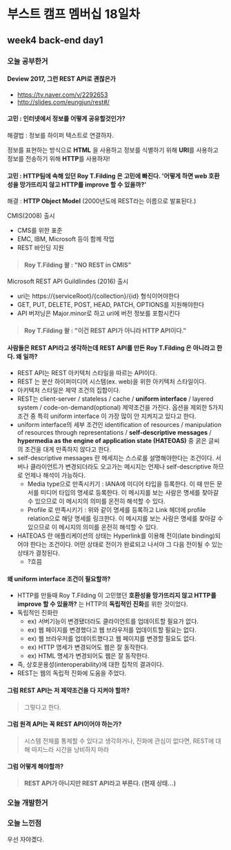 # 부스트 캠프 멤버십 18일차 

## week4 back-end day1

### 오늘 공부한거 

#### Deview 2017, 그런 REST API로 괜찮은가

- https://tv.naver.com/v/2292653
- http://slides.com/eungjun/rest#/



#### 고민 : **인터넷에서 정보를 어떻게 공유할것인가?**

해결법 : 정보를 하이퍼 텍스트로 연결하자. 

정보를 표현하는 방식으로 **HTML** 을 사용하고 정보를 식별하기 위해 **URI**를 사용하고 정보를 전송하기 위해 **HTTP**를 사용하자!



#### 고민 : HTTP팀에 속해 있던 Roy T.Filding 은 고민에 빠진다. '어떻게 하면 web 호환성을 망가뜨리지 않고 HTTP를 improve 할 수 있을까?'

해결 : **HTTP Object Model**  (2000년도에 REST라는 이름으로 발표된다.)



CMIS(2008) 출시 

- CMS를 위한 표준
- EMC, IBM, Microsoft 등이 함께 작업
- REST 바인딩 지원

> ####  Roy T.Filding 왈 : "NO REST in CMIS"

Microsoft REST API Guildlindes (2016) 출시

- uri는 https://{serviceRoot}/{collection}/{id} 형식이어야한다
- GET, PUT, DELETE, POST, HEAD, PATCH, OPTIONS를 지원해야한다
- API 버저닝은 Major.minor로 하고 uri에 버전 정보를 포함시킨다

> ####  Roy T.Filding 왈 : "이건 REST API가 아니라 HTTP API이다."



#### 사람들은 REST API라고 생각하는데 REST API를 만든 Roy T.Filding 은 아니라고 한다. 왜 일까? 

- REST API는 REST 아키텍처 스타일을 따르는 API이다. 
- REST 는 분산 하이퍼미디어 시스템(ex. web)을 위한 아키텍처 스타일이다.
- 아키텍처 스타일은 제약 조건의 집합이다. 
- REST는 client-server / stateless / cache / **uniform interface** / layered system / code-on-demand(optional) 제약조건을 가진다. 옵션을 제외한 5가지 조건 중 특히 uniform interface 이 가장 많이 안 지켜지고 있다고 한다.
- uniform interface의 세부 조건인  identification of resources / manipulation of resources through representations /  **self-descriptive messages** / **hypermedia as the engine of application state (HATEOAS)** 중 굵은 글씨의 조건을 대게 만족하지 않다고 한다. 
- self-descriptive messages 란 메세지는 스스로를 설명해야한다는 조건이다. 서버나 클라이언트가 변경되더라도 오고가는 메시지는 언제나 self-descriptive 하므로 언제나 해석이 가능하다.
  - Media type으로 만족시키기 : IANA에 미디어 타입을 등록한다. 이 때 만든 문서를 미디어 타입의 명세로 등록한다. 이 메시지를 보는 사람은 명세를 찾아갈 수 있으므로 이 메시지의 의미를 온전히 해석할 수 있다.
  - Profile 로 만족시키기 : 위와 같이 명세를 등록하고 Link 헤더에 profile relation으로 해당 명세를 링크한다. 이 메시지를 보는 사람은 명세를 찾아갈 수 있으므로 이 메시지의 의미를 온전히 해석할 수 있다.
- HATEOAS 란 애플리케이션의 상태는 Hyperlink를 이용해 전이(late binding)되어야 한다는 조건이다. 어떤 상태로 전이가 완료되고 나서야 그 다음 전이될 수 있는 상태가 결정된다.
  - ?흐믐



#### 왜 uniform interface 조건이 필요할까?

- HTTP를 만들때 Roy T.Filding 이 고민했던 **호환성을 망가뜨리지 않고 HTTP를 improve 할 수 있을까?** 는 HTTP의 **독립적인 진화**를 위한 것이었다.
- 독립적인 진화란 
  - ex) 서버기능이 변경됐더라도 클라이언트를 업데이트할 필요가 없다.
  - ex) 웹 페이지를 변경했다고 웹 브라우저를 업데이트할 필요는 없다.
  - ex)  웹 브라우저를 업데이트했다고 웹 페이지를 변경할 필요도 없다.
  - ex)  HTTP 명세가 변경되어도 웹은 잘 동작한다.
  - ex)  HTML 명세가 변경되어도 웹은 잘 동작한다.
- 즉, 상호운용성(interoperability)에 대한 집착의 결과이다.
- REST는 웹의 독립적 진화에 도움을 주었다.



#### 그럼 REST API는 저 제약조건을 다 지켜야 할까?

> 그렇다고 한다.



#### 그럼 원격 API는 꼭 REST API이어야 하는가?

> 시스템 전체를 통제할 수 있다고 생각하거나, 진화에 관심이 없다면, REST에 대해 따지느라 시간을 낭비하지 마라



#### 그럼 어떻게 해야할까?

> **REST API가 아니지만 REST API라고 부른다. (현재 상태...)**



### 오늘 개발한거 

### 오늘 느낀점 

우선 자야곘다.


